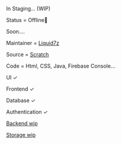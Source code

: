 In Staging... (WIP)

Status = Offline🔴

Soon....

Maintainer = [Liquid7z](https://t.me/Liquid7z)

Source = [Scratch](https://github.com/Liquid7z)

Code = Html, CSS, Java, Firebase Console...

UI ✓ 

Frontend ✓

Database ✓

Authentication ✓

[Backend wip](https://gprivate.com/6hybx)

[Storage wip ](https://gprivate.com/6hybz)

 
